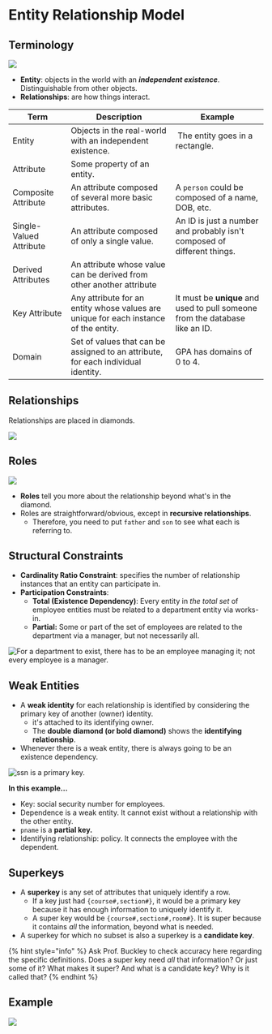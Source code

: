 # Entity Relationship Model

## Terminology

![](<../../../../.gitbook/assets/image (593).png>)

* **Entity**: objects in the world with an _**independent existence**_. Distinguishable from other objects.
* **Relationships**: are how things interact.

| Term                    | Description                                                                          | Example                                                                                                         |
| ----------------------- | ------------------------------------------------------------------------------------ | --------------------------------------------------------------------------------------------------------------- |
| Entity                  | Objects in the real-world with an independent existence.                             | <img src="../../../../.gitbook/assets/image (591).png" alt="" data-size="line"> The entity goes in a rectangle. |
| Attribute               | Some property of an entity.                                                          |                                                                                                                 |
| Composite Attribute     | An attribute composed of several more basic attributes.                              | A `person` could be composed of a name, DOB, etc.                                                               |
| Single-Valued Attribute | An attribute composed of only a single value.                                        | An ID is just a number and probably isn't composed of different things.                                         |
| Derived Attributes      | An attribute whose value can be derived from other another attribute                 |                                                                                                                 |
| Key Attribute           | Any attribute for an entity whose values are unique for each instance of the entity. | It must be **unique** and used to pull someone from the database like an ID.                                    |
| Domain                  | Set of values that can be assigned to an attribute, for each individual identity.    | GPA has domains of 0 to 4.                                                                                      |

## Relationships

Relationships are placed in diamonds.

![](<../../../../.gitbook/assets/image (595).png>)

## Roles

![](<../../../../.gitbook/assets/image (597).png>)

* **Roles** tell you more about the relationship beyond what's in the diamond.
* Roles are straightforward/obvious, except in **recursive relationships**.&#x20;
  * Therefore, you need to put `father` and `son` to see what each is referring to.

## Structural Constraints

* **Cardinality Ratio Constraint**: specifies the number of relationship instances that an entity can participate in.
* **Participation Constraints**:&#x20;
  * **Total (Existence Dependency)**: Every entity in _the total set_ of employee entities must be related to a department entity via works-in.
  * **Partial:** Some or part of the set of employees are related to the department via a manager, but not necessarily all.

![For a department to exist, there has to be an employee managing it; not every employee is a manager.](<../../../../.gitbook/assets/image (598).png>)

## Weak Entities

* A **weak identity** for each relationship is identified by considering the primary key of another (owner) identity.
  * it's attached to its identifying owner.
  * The **double diamond (or bold diamond)** shows the **identifying relationship**.
* Whenever there is a weak entity, there is always going to be an existence dependency.&#x20;

![ssn is a primary key. ](<../../../../.gitbook/assets/image (599).png>)

**In this example...**

* Key: social security number for employees.
* Dependence is a weak entity. It cannot exist without a relationship with the other entity.
* `pname` is a **partial key.**
* Identifying relationship: policy. It connects the employee with the dependent.

## Superkeys

* A **superkey** is any set of attributes that uniquely identify a row.
  * If a key just had `{course#,section#}`, it would be a primary key because it has enough information to uniquely identify it.
  * A super key would be `{course#,section#,room#}`. It is super because it contains _all_ the information, beyond what is needed.
* A superkey for which no subset is also a superkey is a **candidate key**.

{% hint style="info" %}
Ask Prof. Buckley to check accuracy here regarding the specific definitions. Does a super key need _all_ that information? Or just some of it? What makes it super? And what is a candidate key?  Why is it called that?
{% endhint %}

## Example

![](<../../../../.gitbook/assets/image (600).png>)

